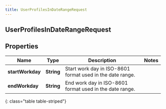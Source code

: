 ```yaml
---
title: UserProfilesInDateRangeRequest
---
```

## UserProfilesInDateRangeRequest


## Properties

| Name | Type | Description | Notes |
| ------------ | ------------- | ------------- | ------------- |
| **startWorkday** | <!----><!---->**String**<!----> | Start work day in ISO-8601 format used in the date range. |  |
| **endWorkday** | <!----><!---->**String**<!----> | End work day in ISO-8601 format used in the date range. |  |
{: class="table table-striped"}



